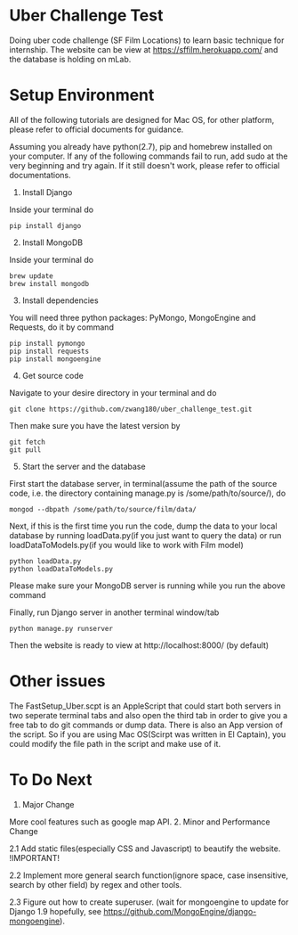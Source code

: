 # Uber Challenge Test

Doing uber code challenge (SF Film Locations) to learn basic technique for internship. The website can be view at https://sffilm.herokuapp.com/ and the database is holding on mLab.

# Setup Environment
All of the following tutorials are designed for Mac OS, for other platform, please refer to official documents for guidance. 

Assuming you already have python(2.7), pip and homebrew installed on your computer. If any of the following commands fail to run, add sudo at the very beginning and try again. If it still doesn't work, please refer to official documentations.

1. Install Django

  Inside your terminal do
  ```
  pip install django
  ```
  
2. Install MongoDB

  Inside your terminal do
  ```
  brew update
  brew install mongodb
  ```

3. Install dependencies

  You will need three python packages: PyMongo, MongoEngine and Requests, do it by command
  ```
  pip install pymongo
  pip install requests
  pip install mongoengine
  ```
4. Get source code

  Navigate to your desire directory in your terminal and do 
  ```
  git clone https://github.com/zwang180/uber_challenge_test.git
  ```
  Then make sure you have the latest version by
  ```
  git fetch
  git pull
  ```
5. Start the server and the database

  First start the database server, in terminal(assume the path of the source code, i.e. the directory containing manage.py is /some/path/to/source/), do
  ```
  mongod --dbpath /some/path/to/source/film/data/
  ```
  Next, if this is the first time you run the code, dump the data to your local database by running loadData.py(if you just want to query the data) or run loadDataToModels.py(if you would like to work with Film model)
  ```
  python loadData.py
  python loadDataToModels.py
  ```
  Please make sure your MongoDB server is running while you run the above command
  
  Finally, run Django server in another terminal window/tab
  ```
  python manage.py runserver
  ```
  Then the website is ready to view at http://localhost:8000/ (by default)

# Other issues
  The FastSetup_Uber.scpt is an AppleScript that could start both servers in two seperate terminal tabs and also open the third tab in order to give you a free tab to do git commands or dump data. There is also an App version of the script. So if you are using Mac OS(Scirpt was written in El Captain), you could modify the file path in the script and make use of it.
  
# To Do Next

1. Major Change

  More cool features such as google map API.
2. Minor and Performance Change
  
  2.1 Add static files(especially CSS and Javascript) to beautify the website. !IMPORTANT!

  2.2 Implement more general search function(ignore space, case insensitive, search by other field) by regex and other tools.
  
  2.3 Figure out how to create superuser. (wait for mongoengine to update for Django 1.9 hopefully, see https://github.com/MongoEngine/django-mongoengine).

